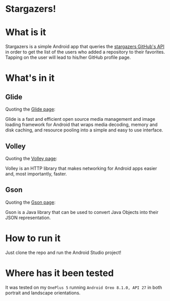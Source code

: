 # Stargazers!

# What is it
Stargazers is a simple Android app that queries the [stargazers GitHub's API](https://developer.github.com/v3/activity/starring/#list-stargazers) in order to get the list of the users who added a repository to their favorites. Tapping on the user will lead to his/her GitHub profile page.

# What's in it
## Glide
Quoting the [Glide page](https://github.com/bumptech/glide):

Glide is a fast and efficient open source media management and image loading framework for Android that wraps media decoding, memory and disk caching, and resource pooling into a simple and easy to use interface. 

## Volley
Quoting the [Volley page](https://github.com/google/volley):

Volley is an HTTP library that makes networking for Android apps easier and, most importantly, faster.

## Gson
Quoting the [Gson page](https://github.com/google/gson):

Gson is a Java library that can be used to convert Java Objects into their JSON representation.

# How to run it
Just clone the repo and run the Android Studio project!

# Where has it been tested
It was tested on my `OnePlus 5` running `Android Oreo 8.1.0, API 27` in both portrait and landscape orientations.

